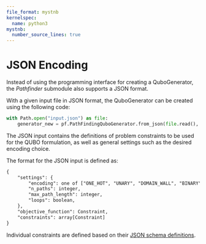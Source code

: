 ```yaml
---
file_format: mystnb
kernelspec:
  name: python3
mystnb:
  number_source_lines: true
---
```


# JSON Encoding

Instead of using the programming interface for creating a QuboGenerator, the _Pathfinder_ submodule also supports a JSON format.

With a given input file in JSON format, the QuboGenerator can be created using the following code:

```python
with Path.open("input.json") as file:
    generator_new = pf.PathFindingQuboGenerator.from_json(file.read(), graph)
```

The JSON input contains the definitions of problem constraints to be used for the QUBO formulation, as well as general settings such as the desired encoding choice.

The format for the JSON input is defined as:

```txt
{
    "settings": {
        "encoding": one of ["ONE_HOT", "UNARY", "DOMAIN_WALL", "BINARY"],
        "n_paths": integer,
        "max_path_length": integer,
        "loops": boolean,
    },
    "objective_function": Constraint,
    "constraints": array[Constraint]
}
```

Individual constraints are defined based on their [JSON schema definitions](https://github.com/munich-quantum-toolkit/problemsolver/blob/main/src/mqt/problemsolver/qubo_tools/pathfinder/resources/constraints).
